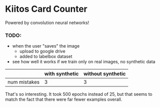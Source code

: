 # Kiitos Card Counter

Powered by convolution neural networks!

### TODO:

- when the user "saves" the image
   - upload to google drive
   - added to labelbox dataset
- see how well it works if we train only on real images, no synthetic data

|              | with synthetic | without synthetic |
|--------------|----------------|-------------------|
| num mistakes | 3              | 3                 |


That's so interesting. It took 500 epochs instead of 25, but that seems to match the fact that there were far fewer examples overall.